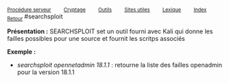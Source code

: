 <sub>[Procédure serveur](server_procedure.md)&nbsp; &nbsp; &nbsp; &nbsp; &nbsp;[Cryptage](cryptage.md)&nbsp; &nbsp; &nbsp; &nbsp; &nbsp;[Outils](tools.md)&nbsp; &nbsp; &nbsp; &nbsp; &nbsp;[Sites utiles](useful_website.md)&nbsp; &nbsp; &nbsp; &nbsp; &nbsp;[Lexique](lexique.md)&nbsp; &nbsp; &nbsp; &nbsp; &nbsp;[Index](index.md)</sub>
<sub>[Retour](tools.md)</sub>
#searchsploit

**Présentation :** SEARCHSPLOIT set un outil fourni avec Kali qui donne les failles possibles pour une source et fournit les scritps associés

**Exemple :**
- *searchsploit opennetadmin 18.1.1* : retourne la liste des failles openadmin pour la version 18.1.1

